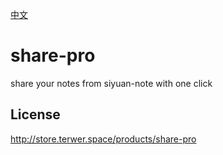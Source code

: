[中文](README_zh_CN.md)

# share-pro

share your notes from siyuan-note with one click

## License

http://store.terwer.space/products/share-pro
